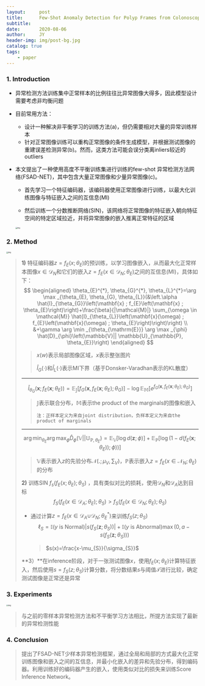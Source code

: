 ```yaml
---
layout:     post
title:      Few-Shot Anomaly Detection for Polyp Frames from Colonoscopy
subtitle:   
date:       2020-08-06
author:     JY
header-img: img/post-bg.jpg
catalog: true
tags:
    - paper
---
```




### 1. Introduction

- 异常检测方法训练集中正常样本的比例往往比异常图像大得多，因此模型设计需要考虑非均衡问题

- 目前常用方法：

  - 设计一种解决非平衡学习的训练方法(a)，但仍需要相对大量的异常训练样本 
  - 针对正常图像训练可以重构正常图像的条件生成模型，并根据测试图像的重建误差检测异常(b)。然而，这类方法可能会误分类离inliers较近的outliers

- 本文提出了一种使用高度不平衡训练集进行训练的few-shot 异常检测方法网络(FSAD-NET)，其中包含大量正常图像和少量异常图像(c)。

  - 首先学习一个特征编码器，该编码器使用正常图像进行训练，以最大化训练图像与特征嵌入之间的互信息(MI)

  - 然后训练一个分数推断网络(SIN)，该网络将正常图像的特征嵌入朝向特征空间的特定区域拉近，并将异常图像的嵌入推离正常特征的区域

    

  

  <img src="https://github.com/ZJU-CVs/zju-cvs.github.io/raw/master/img/2020-07-07-fsl/46.png" alt="img" style="zoom:30%;" />



### 2. Method

<img src="https://github.com/ZJU-CVs/zju-cvs.github.io/raw/master/img/2020-07-07-fsl/48.png" alt="img" style="zoom:30%;" />

> **1)** 特征编码器$z=f_E(x;\theta_E)$的预训练，以学习图像嵌入，从而最大化正常样本图像$x\in \mathcal{D}_N$和它们的嵌入$z=f_E(x\in \mathcal{D}_N;\theta_E)$之间的互信息(MI)，具体如下：
> $$
> \begin{aligned}
> \theta_{E}^{*}, \theta_{G}^{*}, \theta_{L}^{*}=\arg \max _{\theta_{E}, \theta_{G}, \theta_{L}}(&\left.\alpha \hat{I}_{\theta_{G}}\left(\mathbf{x} ; f_{E}\left(\mathbf{x} ; \theta_{E}\right)\right)+\frac{\beta}{|\mathcal{M}|} \sum_{\omega \in \mathcal{M}} \hat{I}_{\theta_{L}}\left(\mathbf{x}(\omega) ; f_{E}\left(\mathbf{x}(\omega) ; \theta_{E}\right)\right)\right) \\
> &+\gamma \arg \min _{\theta_{\mathrm{E}}} \arg \max _{\phi} \hat{D}_{\phi}\left(\mathbb{V}|| \mathbb{U}_{\mathbb{P}, \theta_{E}}\right)
> \end{aligned}
> $$
>
> > $x(w)$表示局部图像区域，$x$表示整张图片
> >
> > $\hat{I}_G(\cdot)$和$\hat{I}_L(\cdot)$表示MI下界（基于Donsker-Varadhan表示的KL散度） 
>
> ---
> $$
> \hat{I}_{\theta_{G}}\left(\mathbf{x} ; f_{E}\left(\mathbf{x} ; \theta_{E}\right)\right)=\mathbb{E}_{\mathbb{J}}\left[f_{G}\left(\mathbf{x}, f_{E}\left(\mathbf{x} ; \theta_{E}\right) ; \theta_{G}\right)\right]-\log \mathbb{E}_{\mathbb{M}}\left[e^{f_{G}\left(\mathbf{x}, f_{E}\left(\mathbf{x} ; \theta_{E}\right) ; \theta_{G}\right)}\right]
> $$
>
> > $\mathbb{J}$表示联合分布，$\mathbb{M}$表示the product of the marginals的图像和嵌入
> >
> > `注：正样本定义为来自joint distribution，负样本定义为来自the product of marginals`
>
> ---
> $$
> \left.\arg \min _{\theta_{E}} \arg \max _{\phi} \hat{D}_{\phi}\left(\mathbb{V}|| \mathbb{U}_{\mathbb{P}, \theta_{E}}\right)=\mathbb{E}_{\mathbb{V}}[\log d(\mathbf{z} ; \phi)]+\mathbb{E}_{\mathbb{P}}\left[\log \left(1-d\left(f_{E}\left(\mathbf{x} ; \theta_{E}\right)\right) ; \phi\right)\right)\right]
> $$
>
> > $\mathbb{V}$表示嵌入$z$的先验分布$\mathcal{N}(.;\mu_V,\sum_V)$，$\mathbb{P}$表示嵌入$z=f_E(x\in \mathcal{N}_N;\theta_E)$的分布
>
> 
>
> **2)** 训练SIN $f_s(f_E(x;\theta_E);\theta_S)$ ，具有类似对比的损耗，使用$\mathcal{D}_N$和$\mathcal{D}_A$达到目标
> $$
> f_S(f_E(x\in \mathcal{D}_A;\theta_E);\theta_S)>f_S(f_E(x\in \mathcal{D}_N;\theta_E);\theta_S)
> $$
>
> - 通过计算$z=f_E(x\in \mathcal{D}_A \left.\cup \mathcal{D}_{N} ; \theta_{E}^{*}\right)$来训练$f_S(z;\theta_S)$
>   $$
>   \ell_{S}=\mathbb{I}(y \text { is } \text {Normal})\left|s\left(f_{S}\left(\mathbf{z} ; \theta_{S}\right)\right)\right|+\mathbb{I}(y \text { is } \text {Abnormal}) \max \left(0, a-s\left(f_{S}\left(\mathbf{z} ; \theta_{S}\right)\right)\right)
>   $$
>
>   > $s(x)=\frac{x-\mu_{S}}{\sigma_{S}}$
>
>   
>
> **3）**在inference阶段，对于一张测试图像$x$，使用$f_E(x;\theta_E)$计算特征嵌入，然后使用$s=f_S(z;\theta_S)$计算分数，将分数结果$s$与阈值$\mathcal{T}$进行比较，确定测试图像是正常还是异常



### 3. Experiments 

<img src="https://github.com/ZJU-CVs/zju-cvs.github.io/raw/master/img/2020-07-07-fsl/47.png" alt="img" style="zoom:30%;" />

> 与之前的零样本异常检测方法和不平衡学习方法相比，所提方法实现了最新的异常检测性能



### 4. Conclusion

> 提出了FSAD-NET少样本异常检测框架，通过全局和局部的方式最大化正常训练图像和嵌入之间的互信息，并最小化嵌入的差异和先验分布，得到编码器。利用训练好的编码器产生的嵌入，使用类似对比的损失来训练Score Inference Network。



